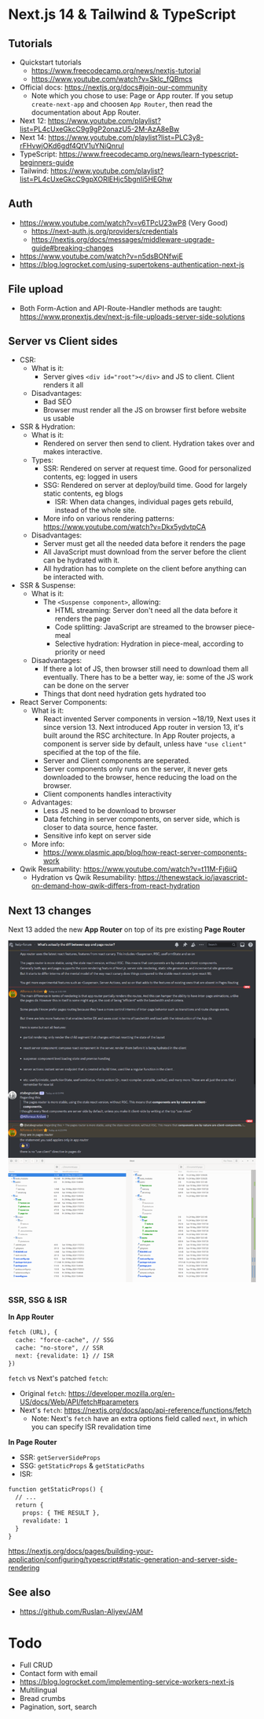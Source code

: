 # Next.js 14 & Tailwind & TypeScript

## Tutorials

- Quickstart tutorials
	- https://www.freecodecamp.org/news/nextjs-tutorial
	- https://www.youtube.com/watch?v=Sklc_fQBmcs
- Official docs: https://nextjs.org/docs#join-our-community
	- Note which you chose to use: Page or App router. If you setup `create-next-app` and choosen `App Router`, then read the documentation about App Router.
- Next 12: https://www.youtube.com/playlist?list=PL4cUxeGkcC9g9gP2onazU5-2M-AzA8eBw
- Next 14: https://www.youtube.com/playlist?list=PLC3y8-rFHvwjOKd6gdf4QtV1uYNiQnruI
- TypeScript: https://www.freecodecamp.org/news/learn-typescript-beginners-guide
- Tailwind: https://www.youtube.com/playlist?list=PL4cUxeGkcC9gpXORlEHjc5bgnIi5HEGhw

## Auth

- https://www.youtube.com/watch?v=v6TPcU23wP8 (Very Good)
	- https://next-auth.js.org/providers/credentials
	- https://nextjs.org/docs/messages/middleware-upgrade-guide#breaking-changes
- https://www.youtube.com/watch?v=n5dsBONfwjE 
- https://blog.logrocket.com/using-supertokens-authentication-next-js

## File upload

- Both Form-Action and API-Route-Handler methods are taught: https://www.pronextjs.dev/next-js-file-uploads-server-side-solutions

## Server vs Client sides

- CSR: 
	- What is it:
		- Server gives `<div id="root"></div>` and JS to client. Client renders it all
	- Disadvantages:
		- Bad SEO
		- Browser must render all the JS on browser first before website us usable
- SSR & Hydration: 
	- What is it:
		- Rendered on server then send to client. Hydration takes over and makes interactive.
	- Types:
		- SSR: Rendered on server at request time. Good for personalized contents, eg: logged in users
		- SSG: Rendered on server at deploy/build time. Good for largely static contents, eg blogs
			- ISR: When data changes, individual pages gets rebuild, instead of the whole site.
		- More info on various rendering patterns: https://www.youtube.com/watch?v=Dkx5ydvtpCA
	- Disadvantages:
		- Server must get all the needed data before it renders the page
		- All JavaScript must download from the server before the client can be hydrated with it.
		- All hydration has to complete on the client before anything can be interacted with.
- SSR & Suspense: 
	- What is it:
		- The `<Suspense component>`, allowing:
			- HTML streaming: Server don't need all the data before it renders the page
			- Code splitting: JavaScript are streamed to the browser piece-meal
			- Selective hydration: Hydration in piece-meal, according to priority or need
	- Disadvantages:
		- If there a lot of JS, then browser still need to download them all eventually. There has to be a better way, ie: some of the JS work can be done on the server
		- Things that dont need hydration gets hydrated too
- React Server Components: 
	- What is it:
		- React invented Server components in version ~18/19, Next uses it since version 13. Next introduced App router in version 13, it's built around the RSC architecture. In App Router projects, a component is server side by default, unless have `"use client"` specified at the top of the file.
		- Server and Client components are seperated. 
		- Server components only runs on the server, it never gets downloaded to the browser, hence reducing the load on the browser.
		- Client components handles interactivity
	- Advantages:
		- Less JS need to be download to browser
		- Data fetching in server components, on server side, which is closer to data source, hence faster.
		- Sensitive info kept on server side
	- More info:
		- https://www.plasmic.app/blog/how-react-server-components-work
- Qwik Resumability: https://www.youtube.com/watch?v=t11M-Fj6iiQ
	- Hydration vs Qwik Resumability: https://thenewstack.io/javascript-on-demand-how-qwik-differs-from-react-hydration

## Next 13 changes

Next 13 added the new **App Router** on top of its pre existing **Page Router**

![](/Illustrations/NextJS_routers.png)

### SSR, SSG & ISR

**In App Router**

```
fetch (URL), {
  cache: "force-cache", // SSG
  cache: "no-store", // SSR
  next: {revalidate: 1} // ISR
})
```

`fetch` vs Next's patched `fetch`:  
- Original `fetch`: https://developer.mozilla.org/en-US/docs/Web/API/fetch#parameters
- Next's `fetch`: https://nextjs.org/docs/app/api-reference/functions/fetch 
	- Note: Next's `fetch` have an extra options field called `next`, in which you can specify ISR revalidation time

**In Page Router**

- SSR: `getServerSideProps`
- SSG: `getStaticProps` & `getStaticPaths`
- ISR:
```
function getStaticProps() {
  // ...
  return {
    props: { THE RESULT },
    revalidate: 1
  }
}
```

https://nextjs.org/docs/pages/building-your-application/configuring/typescript#static-generation-and-server-side-rendering

## See also

- https://github.com/Ruslan-Aliyev/JAM

# Todo

- Full CRUD
- Contact form with email
- https://blog.logrocket.com/implementing-service-workers-next-js
- Multilingual
- Bread crumbs
- Pagination, sort, search
